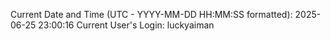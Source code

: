Current Date and Time (UTC - YYYY-MM-DD HH:MM:SS formatted): 2025-06-25 23:00:16
Current User's Login: luckyaiman
